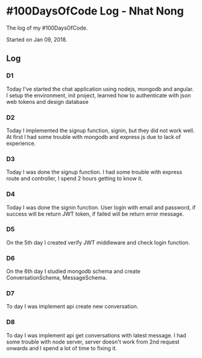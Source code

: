 # #100DaysOfCode Log - Nhat Nong
The log of my #100DaysOfCode.

Started on Jan 09, 2018.

## Log

### D1
Today I've started the chat application using nodejs, mongodb and angular. I setup the environment, init project, 
learned how to authenticate with json web tokens and design database

### D2
Today I implemented the signup function, signin, but they did not work well. 
At first I had some trouble with mongodb and express js due to lack of experience.

### D3
Today I was done the signup function. I had some trouble with express route and controller, I spend 2 hours getting to know it.

### D4
Today I was done the signin function. User login with email and password, if success will be return JWT token, 
if failed will be return error message.

### D5
On the 5th day I created verify JWT middleware and check login function.

### D6
On the 6th day I studied mongodb schema and create ConversationSchema, MessageSchema.

### D7
To day I was implement api create new conversation. 

### D8
To day I was implement api get conversations with latest message. I had some trouble with node server, server doesn't work
from 2nd request onwards and I spend a lot of time to fixing it.
